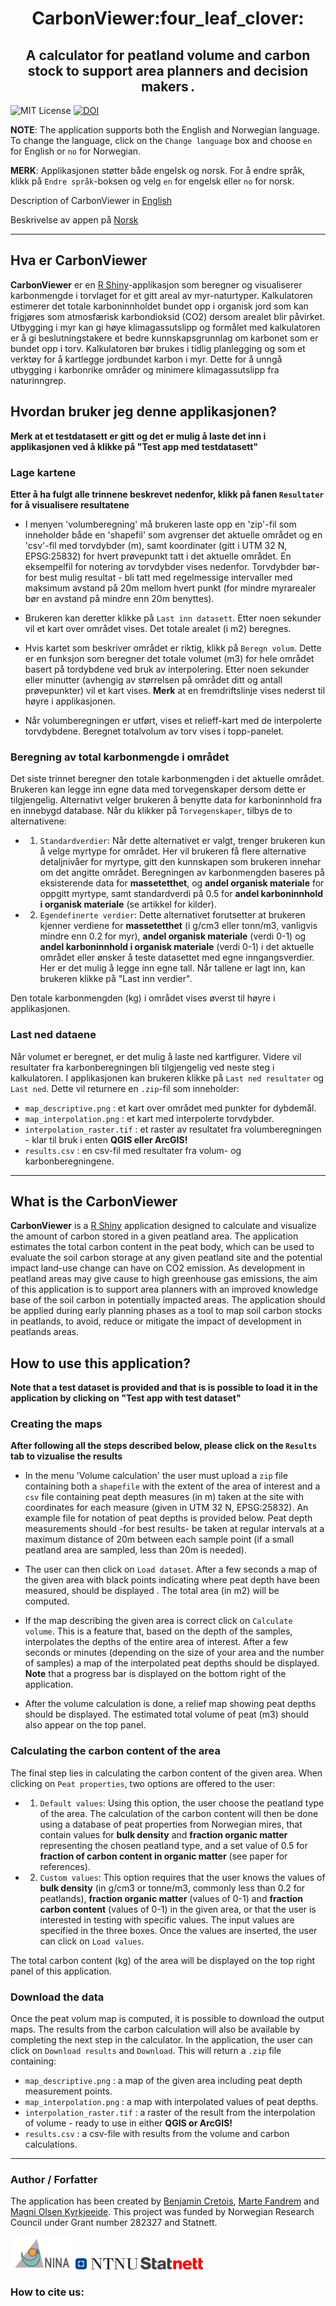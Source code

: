 <h1 align="center">CarbonViewer:four_leaf_clover: </h1>
<h2 align="center">A calculator for peatland volume and carbon stock to support area planners and decision makers .</h2>

![MIT License][license-badge]
[![DOI](https://zenodo.org/badge/554694482.svg)](https://zenodo.org/badge/latestdoi/554694482)

[license-badge]: https://badgen.net/badge/License/CC-BY-NC-SA%204.0/green

**NOTE**: The application supports both the English and Norwegian language. To change the language, click on the `Change language` box and choose `en` for English or `no` for Norwegian. 

**MERK**: Applikasjonen støtter både engelsk og norsk. For å endre språk, klikk på `Endre språk`-boksen og velg `en` for engelsk eller `no` for norsk.

Description of CarbonViewer in [English](#what-is-the-carbonviewer)

Beskrivelse av appen på [Norsk](#hva-er-carbonviewer)

---

## Hva er CarbonViewer

**CarbonViewer** er en [R Shiny](https://shiny.rstudio.com/)-applikasjon som beregner og visualiserer karbonmengde i torvlaget for et gitt areal av myr-naturtyper. Kalkulatoren estimerer det totale karboninnholdet bundet opp i organisk jord som kan frigjøres som atmosfærisk karbondioksid (CO2) dersom arealet blir påvirket. Utbygging i myr kan gi høye klimagassutslipp og formålet med kalkulatoren er å gi beslutningstakere et bedre kunnskapsgrunnlag om karbonet som er bundet opp i torv. Kalkulatoren bør brukes i tidlig planlegging og som et verktøy for å kartlegge jordbundet karbon i myr. Dette for å unngå utbygging i karbonrike områder og minimere klimagassutslipp fra naturinngrep.

## Hvordan bruker jeg denne applikasjonen?

**Merk at et testdatasett er gitt og det er mulig å laste det inn i applikasjonen ved å klikke på "Test app med testdatasett"**

### Lage kartene

**Etter å ha fulgt alle trinnene beskrevet nedenfor, klikk på fanen `Resultater` for å visualisere resultatene**

- I menyen 'volumberegning' må brukeren laste opp en 'zip'-fil som inneholder både en 'shapefil' som avgrenser det aktuelle området og en 'csv'-fil med torvdybder (m), samt koordinater (gitt i UTM 32 N, EPSG:25832) for hvert prøvepunkt tatt i det aktuelle området. En eksempelfil for notering av torvdybder vises nedenfor. Torvdybder bør- for best mulig resultat - bli tatt med regelmessige intervaller med maksimum avstand på 20m mellom hvert punkt (for mindre myrarealer bør en avstand på mindre enn 20m benyttes).

- Brukeren kan deretter klikke på `Last inn datasett`. Etter noen sekunder vil et kart over området vises. Det totale arealet (i m2) beregnes.

- Hvis kartet som beskriver området er riktig, klikk på `Beregn volum`. Dette er en funksjon som beregner det totale volumet (m3) for hele området basert på tordybdene ved bruk av interpolering. Etter noen sekunder eller minutter (avhengig av størrelsen på området ditt og antall prøvepunkter) vil et kart vises. **Merk** at en fremdriftslinje vises nederst til høyre i applikasjonen.

- Når volumberegningen er utført, vises et relieff-kart med de interpolerte torvdybdene. Beregnet totalvolum av torv vises i topp-panelet.

### Beregning av total karbonmengde i området

Det siste trinnet beregner den totale karbonmengden i det aktuelle området. Brukeren kan legge inn egne data med torvegenskaper dersom dette er tilgjengelig. Alternativt velger brukeren å benytte data for karboninnhold fra en innebygd database. Når du klikker på `Torvegenskaper`, tilbys de to alternativene:

- 1) `Standardverdier`: Når dette alternativet er valgt, trenger brukeren kun å velge myrtype for området. Her vil brukeren få flere alternative detaljnivåer for myrtype, gitt den kunnskapen som brukeren innehar om det angitte området. Beregningen av karbonmengden baseres på eksisterende data for **massetetthet**, og **andel organisk materiale** for oppgitt myrtype, samt standardverdi på 0.5 for **andel karboninnhold i organisk materiale** (se artikkel for kilder).

- 2) `Egendefinerte verdier`: Dette alternativet forutsetter at brukeren kjenner verdiene for **massetetthet** (i g/cm3 eller tonn/m3, vanligvis mindre enn 0.2 for myr), **andel organisk materiale** (verdi 0-1) og **andel karboninnhold i organisk materiale** (verdi 0-1) i det aktuelle området eller ønsker å teste datasettet med egne inngangsverdier. Her er det mulig å legge inn egne tall. Når tallene er lagt inn, kan brukeren klikke på "Last inn verdier".

Den totale karbonmengden (kg) i området vises øverst til høyre i applikasjonen.

### Last ned dataene

Når volumet er beregnet, er det mulig å laste ned kartfigurer. Videre vil resultater fra karbonberegningen bli tilgjengelig ved neste steg i kalkulatoren.
I applikasjonen kan brukeren klikke på `Last ned resultater` og `Last ned`. Dette vil returnere en `.zip`-fil som inneholder:

- `map_descriptive.png` : et kart over området med punkter for dybdemål.
- `map_interpolation.png` : et kart med interpolerte torvdybder.
- `interpolation_raster.tif` : et raster av resultatet fra volumberegningen - klar til bruk i enten **QGIS eller ArcGIS!**
- `results.csv` : en csv-fil med resultater fra volum- og karbonberegningene.

---

## What is the CarbonViewer

**CarbonViewer** is a [R Shiny](https://shiny.rstudio.com/) application designed to calculate and visualize the amount of carbon stored in a given peatland area. 
The application estimates the total carbon content in the peat body, which can be used to evaluate the soil carbon storage at any given peatland site and the potential impact land-use change can have on CO2 emission. As development in peatland areas may give cause to high greenhouse gas emissions, the aim of this application is to support area planners with an improved knowledge base of the soil carbon in potentially impacted areas. The application should be applied during early planning phases as a tool to map soil carbon stocks in peatlands, to avoid, reduce or mitigate the impact of development in peatlands areas.

## How to use this application?

**Note that a test dataset is provided and that is is possible to load it in the application by clicking on "Test app with test dataset"**

### Creating the maps

**After following all the steps described below, please click on the `Results` tab to vizualise the results**

- In the menu 'Volume calculation' the user must upload a `zip` file containing both a `shapefile` with the extent of the area of interest and a `csv` file containing peat depth measures (in m) taken at the site with coordinates for each measure (given in UTM 32 N, EPSG:25832). An example file for notation of peat depths is provided below. Peat depth measurements should -for best results- be taken at regular intervals at a maximum distance of 20m between each sample point (if a small peatland area are sampled, less than 20m is needed).

- The user can then click on `Load dataset`. After a few seconds a map of the given area with black points indicating where peat depth have been measured, should be displayed . The total area (in m2) will be computed.

- If the map describing the given area is correct click on `Calculate volume`. This is a feature that, based on the depth of the samples, interpolates the depths of the entire area of interest. After a few seconds or minutes (depending on the size of your area and the number of samples) a map of the interpolated peat depths should be displayed. **Note** that a progress bar is displayed on the bottom right of the application.

- After the volume calculation is done, a relief map showing peat depths should be displayed. The estimated total volume of peat (m3) should also appear on the top panel.

### Calculating the carbon content of the area

The final step lies in calculating the carbon content of the given area. When clicking on `Peat properties`, two options are offered to the user:

- 1) `Default values`: Using this option, the user choose the peatland type of the area. The calculation of the carbon content will then be done using a database of peat properties from Norwegian mires, that contain values for **bulk density** and **fraction organic matter** representing the chosen peatland type, and a set value of 0.5 for **fraction of carbon content in organic matter** (see paper for references).

- 2) `Custom values`: This option requires that the user knows the values of **bulk density** (in g/cm3 or tonne/m3, commonly less than 0.2 for peatlands), **fraction organic matter** (values of 0-1) and **fraction carbon content** (values of 0-1) in the given area, or that the user is interested in testing with specific values. The input values are specified in the three boxes. Once the values are inserted, the user can click on `Load values`.

The total carbon content (kg) of the area will be displayed on the top right panel of this application.

### Download the data

Once the peat volum map is computed, it is possible to download the output maps. The results from the carbon calculation will also be available by completing the next step in the calculator.
In the application, the user can click on `Download results` and `Download`. This will return a `.zip` file containing:

- `map_descriptive.png` : a map of the given area including peat depth measurement points.
- `map_interpolation.png` : a map with interpolated values of peat depths.
- `interpolation_raster.tif` : a raster of the result from the interpolation of volume - ready to use in either **QGIS or ArcGIS!**
- `results.csv` : a csv-file with results from the volume and carbon calculations. 

---

### Author / Forfatter

The application has been created by [Benjamin Cretois](https://www.nina.no/english/Contact/Employees/Employee-info?AnsattID=15849), [Marte Fandrem](https://www.ntnu.no/ansatte/marte.fandrem) and [Magni Olsen Kyrkjeeide](https://www.nina.no/Kontakt/Ansatte/Ansattinformasjon.aspx?AnsattID=12110). This project was funded by Norwegian Research Council under Grant number 282327 and Statnett.

<img src="man/figures/logo_nina.png" alt="drawing" width="100"/>
<img src="man/figures/ntnu.png" alt="drawing" width="100"/>
<img src="man/figures/statnett.png" alt="drawing" width="100"/>


### How to cite us:


